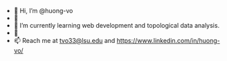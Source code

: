 - 👋 Hi, I’m @huong-vo
- 👀
- 🌱 I’m currently learning web development and topological data analysis.
- 💞️ 
- 📫 Reach me at tvo33@lsu.edu and https://www.linkedin.com/in/huong-vo/

<!---
huong-vo/huong-vo is a ✨ special ✨ repository because its `README.md` (this file) appears on your GitHub profile.
You can click the Preview link to take a look at your changes.
--->
